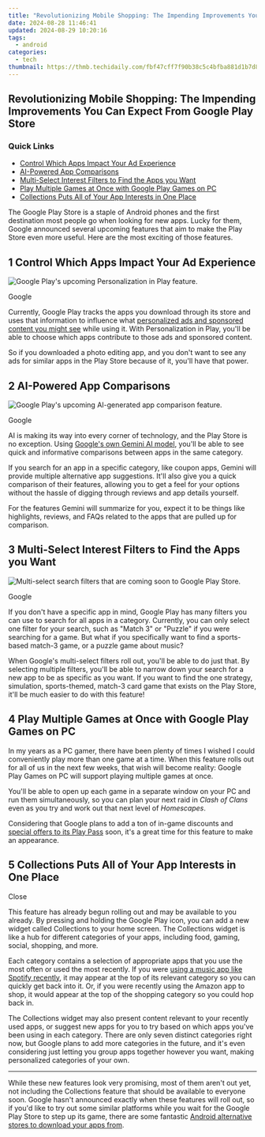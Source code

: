 ```yaml
---
title: "Revolutionizing Mobile Shopping: The Impending Improvements You Can Expect From Google Play Store"
date: 2024-08-28 11:46:41
updated: 2024-08-29 10:20:16
tags:
  - android
categories:
  - tech
thumbnail: https://thmb.techidaily.com/fbf47cff7f90b38c5c4bfba881d1b7d8a9950edbba1743d545a40ebc632bb6c9.jpg
---
```


## Revolutionizing Mobile Shopping: The Impending Improvements You Can Expect From Google Play Store

### Quick Links

* [Control Which Apps Impact Your Ad Experience](https://video-screen-grab.techidaily.com/updated-2024-approved-best-video-editor-for-recorded-webcam-videos/)
* [AI-Powered App Comparisons](https://remote-screen-capture.techidaily.com/updated-in-2024-chromebook-shutter-mastery-in-four-steps-only/)
* [Multi-Select Interest Filters to Find the Apps you Want](https://eaxpv-info.techidaily.com/new-2024-approved-how-does-youtube-count-views-its-not-as-simple-as-you-think/)
* [Play Multiple Games at Once with Google Play Games on PC](https://fox-friendly.techidaily.com/new-2024-approved-quick-fixes-for-privacy-concerns-in-piscart-images/)
* [Collections Puts All of Your App Interests in One Place](https://android-unlock.techidaily.com/in-2024-delete-gmail-account-withwithout-password-on-samsung-galaxy-s24plus-by-drfone-android/)

 The Google Play Store is a staple of Android phones and the first destination most people go when looking for new apps. Lucky for them, Google announced several upcoming features that aim to make the Play Store even more useful. Here are the most exciting of those features.

## 1  Control Which Apps Impact Your Ad Experience 

![Google Play's upcoming Personalization in Play feature.](https://static1.howtogeekimages.com/wordpress/wp-content/uploads/2024/07/personalization-in-play.jpeg) 

Google

 Currently, Google Play tracks the apps you download through its store and uses that information to influence what [personalized ads and sponsored content you might see](https://youtube-docs.techidaily.com/approved-beginning-the-video-odyssey-how-to-create-an-engaging-youtube-channel/) while using it. With Personalization in Play, you'll be able to choose which apps contribute to those ads and sponsored content.

 So if you downloaded a photo editing app, and you don't want to see any ads for similar apps in the Play Store because of it, you'll have that power.

## 2  AI-Powered App Comparisons 

![Google Play's upcoming AI-generated app comparison feature.](https://static1.howtogeekimages.com/wordpress/wp-content/uploads/2024/07/ai-comparisons.jpeg) 

Google

 AI is making its way into every corner of technology, and the Play Store is no exception. Using [Google's own Gemini AI model](https://youtube-lab.techidaily.com/24-unleash-creativity-without-breaking-the-bank-top-9-affordable-editors/), you'll be able to see quick and informative comparisons between apps in the same category.

 If you search for an app in a specific category, like coupon apps, Gemini will provide multiple alternative app suggestions. It'll also give you a quick comparison of their features, allowing you to get a feel for your options without the hassle of digging through reviews and app details yourself.

 For the features Gemini will summarize for you, expect it to be things like highlights, reviews, and FAQs related to the apps that are pulled up for comparison.

## 3  Multi-Select Interest Filters to Find the Apps you Want 

![Multi-select search filters that are coming soon to Google Play Store.](https://static1.howtogeekimages.com/wordpress/wp-content/uploads/2024/07/multi-select-filters.gif) 

Google

 If you don't have a specific app in mind, Google Play has many filters you can use to search for all apps in a category. Currently, you can only select one filter for your search, such as "Match 3" or "Puzzle" if you were searching for a game. But what if you specifically want to find a sports-based match-3 game, or a puzzle game about music?

 When Google's multi-select filters roll out, you'll be able to do just that. By selecting multiple filters, you'll be able to narrow down your search for a new app to be as specific as you want. If you want to find the one strategy, simulation, sports-themed, match-3 card game that exists on the Play Store, it'll be much easier to do with this feature!

## 4  Play Multiple Games at Once with Google Play Games on PC 

 In my years as a PC gamer, there have been plenty of times I wished I could conveniently play more than one game at a time. When this feature rolls out for all of us in the next few weeks, that wish will become reality: Google Play Games on PC will support playing multiple games at once.

 You'll be able to open up each game in a separate window on your PC and run them simultaneously, so you can plan your next raid in _Clash of Clans_ even as you try and work out that next level of _Homescapes_.

 Considering that Google plans to add a ton of in-game discounts and [special offers to its Play Pass](https://techno-recovery.techidaily.com/multi-photo-uploads-made-easy-a-step-by-step-guide-for-facebook/) soon, it's a great time for this feature to make an appearance.

## 5  Collections Puts All of Your App Interests in One Place 

Close 

 This feature has already begun rolling out and may be available to you already. By pressing and holding the Google Play icon, you can add a new widget called Collections to your home screen. The Collections widget is like a hub for different categories of your apps, including food, gaming, social, shopping, and more.

 Each category contains a selection of appropriate apps that you use the most often or used the most recently. If you were [using a music app like Spotify recently](https://instagram-videos.techidaily.com/updated-ownership-guidelines-for-instagram-music-for-2024/), it may appear at the top of its relevant category so you can quickly get back into it. Or, if you were recently using the Amazon app to shop, it would appear at the top of the shopping category so you could hop back in.

 The Collections widget may also present content relevant to your recently used apps, or suggest new apps for you to try based on which apps you've been using in each category. There are only seven distinct categories right now, but Google plans to add more categories in the future, and it's even considering just letting you group apps together however you want, making personalized categories of your own.

---

 While these new features look very promising, most of them aren't out yet, not including the Collections feature that should be available to everyone soon. Google hasn't announced exactly when these features will roll out, so if you'd like to try out some similar platforms while you wait for the Google Play Store to step up its game, there are some fantastic [Android alternative stores to download your apps from](https://extra-resources.techidaily.com/updated-assessing-luminance-for-hd-raises-questions/).

<ins class="adsbygoogle"
     style="display:block"
     data-ad-format="autorelaxed"
     data-ad-client="ca-pub-7571918770474297"
     data-ad-slot="1223367746"></ins>



<ins class="adsbygoogle"
     style="display:block"
     data-ad-client="ca-pub-7571918770474297"
     data-ad-slot="8358498916"
     data-ad-format="auto"
     data-full-width-responsive="true"></ins>
